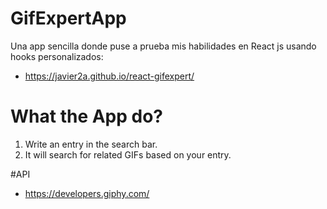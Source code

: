 # GifExpertApp
Una app sencilla donde puse a prueba mis habilidades en React js usando hooks personalizados:

* https://javier2a.github.io/react-gifexpert/

# What the App do?
1. Write an entry in the search bar.
2. It will search for related GIFs based on your entry.

#API
* https://developers.giphy.com/
